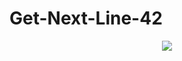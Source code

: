 # Get-Next-Line-42

<p align="center">
  <a href="https://docs.google.com/document/d/1TtaWJmjv7x0-fkRSXv2Y_9NaUVYXrESB9WP9ulx6XZQ/edit#">
    <img src="https://www.w3adda.com/wp-content/uploads/2022/03/c-programming-tutorial.jpg">
  </a>
</p>

